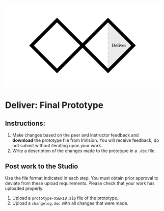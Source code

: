 ![Double Diamond Deliver Phase graphic](/assets/dd-process-deliver-1200px@2x.png)

# Deliver: Final Prototype

## Instructions:

1. Make changes based on the peer and instructor feedback and **download** the prototype file from InVision. You will receive feedback, do not submit without iterating upon your work. 
2. Write a description of the changes made to the prototype in a `.doc` file.

## Post work to the Studio

Use the file format indicated in each step. You must obtain prior approval to deviate from these upload requirements. Please check that your work has uploaded properly.

1. Upload a `prototype-USERID.zip` file of the prototype.
2. Upload a `changelog.doc` with all changes that were made.



